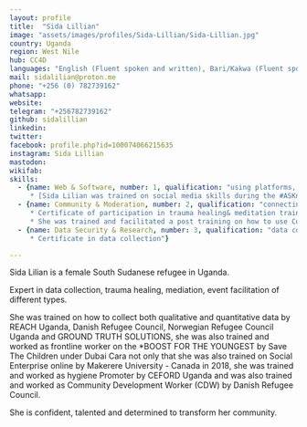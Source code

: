 ```yaml
---
layout: profile
title:  "Sida Lillian"
image: "assets/images/profiles/Sida-Lillian/Sida-Lillian.jpg"
country: Uganda
region: West Nile
hub: CC4D
languages: "English (Fluent spoken and written), Bari/Kakwa (Fluent spoken and spoken), Arabic (good spoken only), Lugbara (fair spoken only)"
mail: sidalilian@proton.me
phone: "+256 (0) 782739162"
whatsapp: 
website: 
telegram: "+256782739162"
github: sidalillian
linkedin: 
twitter: 
facebook: profile.php?id=100074066215635
instagram: Sida Lillian
mastodon: 
wikifab:
skills:
  - {name: Web & Software, number: 1, qualification: "using platforms, basic social media experiences, software download and installation \n \n
     * [Sida Lilian was trained on social media skills during the #ASKnet training in 2018](https://m.facebook.com/story.php?story_fbid=303135693607634&id=100017336164583) "}
  - {name: Community & Moderation, number: 2, qualification: "connecting people, trauma healing, event facilitation and meditation \n \n 
     * Certificate of participation in trauma healing& meditation training \n
     * She was trained and facilitated a post training on how to use Condoms under the #ASKnet project 2018"}
  - {name: Data Security & Research, number: 3, qualification: "data collection and protection of personal data \n \n 
     * Certificate in data collection"}

---
```


Sida Lilian is a female South Sudanese refugee in Uganda.

Expert in data collection, trauma healing, mediation, event facilitation of different types.

She was trained on how to collect both qualitative and quantitative data by REACH Uganda, Danish Refugee Council, Norwegian Refugee Council Uganda and GROUND TRUTH SOLUTIONS, she was also trained and worked as frontline worker on the *BOOST FOR THE YOUNGEST by Save The Children under Dubai Cara not only that she was also trained on Social Enterprise online by Makerere University - Canada in 2018, she was trained and worked as hygiene Promoter by CEFORD Uganda and was also trained and worked as Community Development Worker (CDW) by Danish Refugee Council.

She is confident, talented and determined to transform her community.
